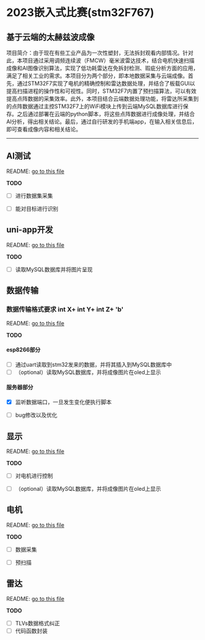 # 2023嵌入式比赛(stm32F767)
## 基于云端的太赫兹波成像
 项目简介：由于现在有些工业产品为一次性塑封，无法拆封观看内部情况。针对此，本项目通过采用调频连续波（FMCW）毫米波雷达技术，结合电机快速扫描成像和AI图像识别算法，实现了低功耗雷达在免拆封检测、瑕疵分析方面的应用，满足了相关工业的需求。本项目分为两个部分，即本地数据采集与云端成像。首先，通过STM32F7实现了电机的精确控制和雷达数据处理，并结合了板载GUI以提高扫描进程的操作性和可视性。同时，STM32F7内置了预扫描算法，可以有效提高点阵数据的采集效率。此外，本项目结合云端数据处理功能，将雷达所采集到的点阵数据通过主控STM32F7上的WiFi模块上传到云端MySQL数据库进行保存。之后通过部署在云端的python脚本，将这些点阵数据进行成像处理，并结合AI分析，得出相关结论。最后，通过自行研发的手机端app，在输入相关信息后，即可查看成像内容和相关结论。

---

## AI测试
README: [go to this file](./AI测试/README.md)

**TODO**

- [ ] 进行数据集采集
- [ ] 能对目标进行识别


## uni-app开发
README: [go to this file](./uni-app/README.md)

**TODO**

- [ ] 读取MySQL数据库并将图片呈现


## 数据传输
### 数据传输格式要求  int X+ int Y+ int Z+ 'b'
README: [go to this file](./数据传输/README.md)

**TODO**
#### esp8266部分
- [ ] 通过uart读取到stm32发来的数据，并将其插入到MySQL数据库中
- [ ] （optional）读取MySQL数据库，并将成像图片在oled上显示

#### 服务器部分
- [x] 监听数据端口，一旦发生变化便执行脚本
- [ ] bug修改以及优化


## 显示
README: [go to this file](./显示/README.md)

**TODO**

- [ ] 对电机进行控制
- [ ] （optional）读取MySQL数据库，并将成像图片在oled上显示


## 电机
README: [go to this file](./电机/README.md)

**TODO**

- [ ] 数据采集
- [ ] 预扫描


## 雷达
README: [go to this file](./雷达/README.md)

**TODO**

- [ ] TLVs数据格式纠正
- [ ] 代码函数封装
